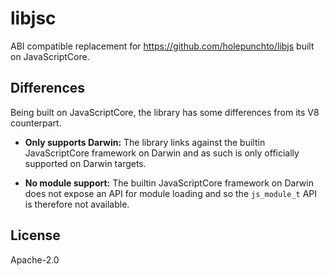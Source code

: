 # libjsc

ABI compatible replacement for https://github.com/holepunchto/libjs built on JavaScriptCore.

## Differences

Being built on JavaScriptCore, the library has some differences from its V8 counterpart.

- **Only supports Darwin:** The library links against the builtin JavaScriptCore framework on Darwin and as such is only officially supported on Darwin targets.

- **No module support:** The builtin JavaScriptCore framework on Darwin does not expose an API for module loading and so the `js_module_t` API is therefore not available.

## License

Apache-2.0

